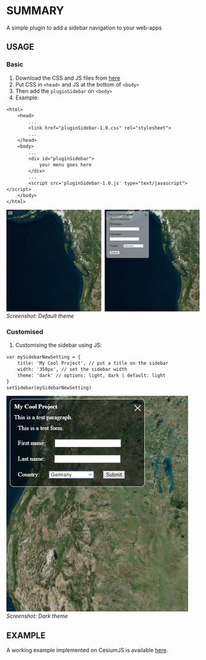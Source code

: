 # SUMMARY
A simple plugin to add a sidebar navigation to your web-apps

## USAGE
### Basic
1. Download the CSS and JS files from [here](https://github.com/TheMaggieSimpson/sidebarPlugin/tree/master/lib)
2. Put CSS in `<head>` and JS at the bottom of `<body>`
3. Then add the `pluginSidebar` on `<body>`
4. Example:
```
<html>
    <head>
        ...
        <link href="pluginSidebar-1.0.css" rel="stylesheet">
        ...
    </head>
    <body>
        ...
        <div id="pluginSidebar">
            your menu goes here
        </div>
        ...
        <script src='pluginSidebar-1.0.js' type="text/javascript"></script>
    </body>
</html>
```
![image](https://github.com/TheMaggieSimpson/sidebarPlugin/blob/master/img/default.PNG)
*Screenshot: Default theme*

### Customised
1. Customising the sidebar using JS:
```
var mySidebarNewSetting = {
    title: 'My Cool Project', // put a title on the sidebar
    width: '350px', // set the sidebar width
    theme: 'dark' // options: light, dark | default: light
}
setSidebar(mySidebarNewSetting)
```
![image](https://github.com/TheMaggieSimpson/sidebarPlugin/blob/master/img/custom.PNG)
*Screenshot: Dark theme*

## EXAMPLE
A working example implemented on CesiumJS is available [here](https://github.com/TheMaggieSimpson/sidebarPlugin/blob/master/example/cesiumjs).
